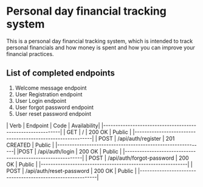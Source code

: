 # Personal day financial tracking system
This is a personal day financial tracking system, which is intended to track personal financials and how money is spent and how you can improve your financial practices.


## List of completed endpoints

1. Welcome message endpoint
2. User Registration endpoint
3. User Login endpoint
4. User forgot password endpoint
5. User reset password endpoint


 | Verb | Endpoint                     | Code   | Availability|
 |------------------------------------------------------------|
 | GET  | /                            | 200 OK | Public      |
 |------------------------------------------------------------|
 | POST | /api/auth/register           | 201 CREATED | Public |
 |------------------------------------------------------------|
 |POST | /api/auth/login               | 200 OK      | Public |
 |------------------------------------------------------------|
 | POST | /api/auth/forgot-password         | 200 OK | Public |
 |------------------------------------------------------------|
 | POST | /api/auth/reset-password          | 200 OK | Public |
 |------------------------------------------------------------|